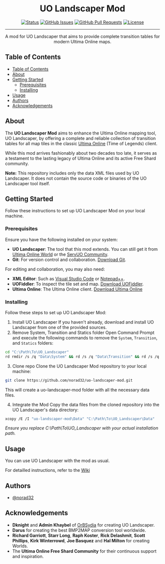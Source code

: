<h1 align="center">UO Landscaper Mod</h3>

<div align="center">
    
  [![Status](https://img.shields.io/badge/status-active-brightgreen.svg)]()
  [![GitHub Issues](https://img.shields.io/github/issues/norad32/uo-landscaper-mod.svg)](https://github.com/norad32/uo-landscaper-mod/issues)
  [![GitHub Pull Requests](https://img.shields.io/github/issues-pr/norad32/uo-landscaper-mod.svg)](https://github.com/norad32/uo-landscaper-mod/pulls)
  [![License](https://img.shields.io/github/license/norad32/uo-landscaper-mod.svg)](https://github.com/norad32/uo-landscaper-mod?tab=MIT-1-ov-file)
  
</div>

---

<p align="center"> A mod for UO Landscaper that aims to provide complete transition tables for modern Ultima Online maps.
    <br> 
</p>

## Table of Contents

- [Table of Contents](#table-of-contents)
- [About ](#about-)
- [Getting Started ](#getting-started-)
  - [Prerequisites](#prerequisites)
  - [Installing](#installing)
- [Usage ](#usage-)
- [Authors ](#authors-)
- [Acknowledgements ](#acknowledgements-)

## About <a name = "about"></a>

The **UO Landscaper Mod** aims to enhance the Ultima Online mapping tool, UO Landscaper, by offering a complete and reliable collection of transition tables for all map tiles in the classic [Ultima Online](https://uo.com) (Time of Legends) client.

While this mod arrives fashionably about two decades too late, it serves as a testament to the lasting legacy of Ultima Online and its active Free Shard community.

**Note:** This repository includes only the data XML files used by UO Landscaper. It does not contain the source code or binaries of the UO Landscaper tool itself.

## Getting Started <a name = "getting_started"></a>

Follow these instructions to set up UO Landscaper Mod on your local machine.

### Prerequisites

Ensure you have the following installed on your system:

- **UO Landscaper**: The tool that this mod extends. You can still get it from [Ultima Online World](https://uo.wzk.cz/uolandscaper/) or the [ServUO Community](https://www.servuo.com/archive/uo-landscaper-v1-4-x.380/).
- **Git**: For version control and collaboration. [Download Git](https://git-scm.com/downloads).

For editing and collaboration, you may also need:

- **XML Editor**: Such as [Visual Studio Code](https://code.visualstudio.com/) or [Notepad++](https://notepad-plus-plus.org/).
- **UOFiddler**: To inspect the tile set and map. [Download UOFiddler](https://github.com/polserver/UOFiddler).
- **Ultima Online**: The Ultima Online client. [Download Ultima Online](https://uo.com/client-download/)

### Installing

Follow these steps to set up UO Landscaper Mod:

1. Install UO Landscaper
   If you haven't already, download and install UO Landscaper from one of the provided sources.
2. Remove System, Transition and Statics folder
   Open Command Prompt and execute the following commands to remove the `System`, `Transition`, and `Statics` folders:

```bash
cd "C:\Path\To\UO_Landscaper"
rd rmdir /s /q "Data\System" && rd /s /q "Data\Transition" && rd /s /q "Data\Statics"
```

3. Clone repo
   Clone the UO Landscaper Mod repository to your local machine:

```bash
git clone https://github.com/norad32/uo-landscaper-mod.git
```

This will create a uo-landscaper-mod folder with all the necessary data files.

4. Integrate the Mod
   Copy the data files from the cloned repository into the UO Landscaper's data directory:

```bash
xcopy /E /I "uo-landscaper-mod\Data" "C:\Path\To\UO_Landscaper\Data"
```

_Ensure you replace C:\Path\To\UO_Landscaper with your actual installation path._

## Usage <a name="usage"></a>

You can use UO Landscaper with the mod as usual.

For detailled instructions, refer to the [Wiki](https://github.com/norad32/uo-landscaper-mod/wiki)

## Authors <a name = "authors"></a>

- [@norad32](https://github.com/norad32)

## Acknowledgements <a name = "acknowledgement"></a>

- **Dknight** and **Admin Khaybel** of [OrBSydia](https://orbsydia.com/) for creating UO Landscaper.
- **Darus** for creating the best BMP2MAP conversion tool worldwide.
- **Richard Garriott**, **Starr Long**, **Raph Koster**, **Rick Delashmit**, **Scott Phillips**, **Kirk Winterrowd**, **Joe Basquez** and **Hal Milton** for creating Worlds.
- The **Ultima Online Free Shard Community** for their continuous support and inspiration.
